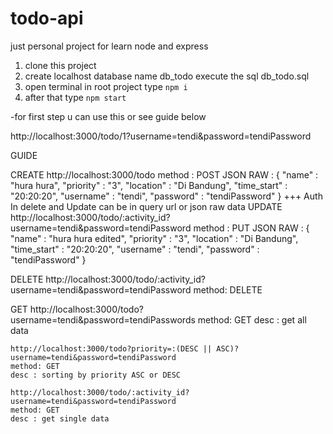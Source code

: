 # todo-api
just personal project for learn node and express

1. clone this project
2. create localhost database name db_todo execute the sql db_todo.sql
3. open terminal in root project type `npm i`
4. after that type `npm start`

-for first step u can use this or see guide below

http://localhost:3000/todo/1?username=tendi&password=tendiPassword

GUIDE

CREATE
    http://localhost:3000/todo
    method : POST
    JSON RAW :
    {
        "name" : "hura hura",
        "priority" : "3",
        "location" : "Di Bandung",
        "time_start" : "20:20:20",
        "username" : "tendi",
        "password" : "tendiPassword"
    }
+++ Auth In delete and Update can be in query url or json raw data
UPDATE
    http://localhost:3000/todo/:activity_id?username=tendi&password=tendiPassword
    method : PUT
    JSON RAW :
    {
        "name" : "hura hura edited",
        "priority" : "3",
        "location" : "Di Bandung",
        "time_start" : "20:20:20",
        "username" : "tendi",
        "password" : "tendiPassword"
    }

DELETE
    http://localhost:3000/todo/:activity_id?username=tendi&password=tendiPassword
    method: DELETE

GET
    http://localhost:3000/todo?username=tendi&password=tendiPasswords
    method: GET
    desc : get all data

    http://localhost:3000/todo?priority=:(DESC || ASC)?username=tendi&password=tendiPassword
    method: GET
    desc : sorting by priority ASC or DESC
    
    http://localhost:3000/todo/:activity_id?username=tendi&password=tendiPassword
    method: GET
    desc : get single data

